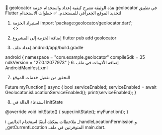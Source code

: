 📍 geolocator
هذه الوثيقة تشرح كيفية إعداد واستخدام حزمة geolocator في تطبيق Flutter لتحديد الموقع الجغرافي للمستخدم.
✅ خطوات الاستخدام
1. استيراد الحزمة
import 'package:geolocator/geolocator.dart';
<br><>
3. إضافة الحزمة إلى المشروع
flutter pub add geolocator


5. إعداد ملف android/app/build.gradle


android {
    namespace = "com.example.geolocator"
    compileSdk = 35
    ndkVersion = "27.0.12077973"
}
6. إضافة الأذونات في ملف AndroidManifest.xml





<uses-permission android:name="android.permission.ACCESS_FINE_LOCATION" />
<uses-permission android:name="android.permission.ACCESS_COARSE_LOCATION" />


7. التحقق من تفعيل خدمات الموقع




Future<void> myFunction() async {
  bool serviceEnabled;
  serviceEnabled = await Geolocator.isLocationServiceEnabled();
  print(serviceEnabled);
}



8. استدعاء الدالة في initState


@override
void initState() {
  super.initState();
  myFunction();
}


ℹ️ ملاحظات
يمكنك أيضًا استخدام الدالتين _handleLocationPermission و _getCurrentLocation المتوفرتين في ملف main.dart.
